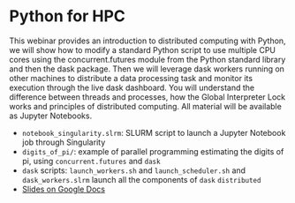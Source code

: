 # Python for HPC

This webinar provides an introduction to distributed computing with Python, we will show how to modify a standard Python script to use multiple CPU cores using the concurrent.futures module from the Python standard library and then the dask package. Then we will leverage dask workers running on other machines to distribute a data processing task and monitor its execution through the live dask dashboard. You will understand the difference between threads and processes, how the Global Interpreter Lock works and principles of distributed computing. All material will be available as Jupyter Notebooks.

* `notebook_singularity.slrm`: SLURM script to launch a Jupyter Notebook job through Singularity
* `digits_of_pi/`: example of parallel programming estimating the digits of pi, using `concurrent.futures` and `dask`
* `dask` scripts: `launch_workers.sh` and `launch_scheduler.sh` and `dask_workers.slrm` launch all the components of `dask` `distributed`
* [Slides on Google Docs](https://docs.google.com/presentation/d/1hcgwy6S7QXVCIZHI0_Rb7_9FPHQP8HH6iWmaqCKpdIU/edit?usp=sharing)

